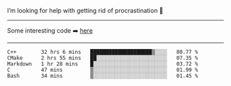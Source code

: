I’m looking for help with getting rid of procrastination 🤔

-----

Some interesting code :arrow_right: [here](https://github.com/zhen8838/playground)

-----

<!--START_SECTION:waka-->
```text
C++        32 hrs 6 mins   ████████████████████▒░░░░   80.77 % 
CMake      2 hrs 55 mins   ██░░░░░░░░░░░░░░░░░░░░░░░   07.35 % 
Markdown   1 hr 28 mins    █░░░░░░░░░░░░░░░░░░░░░░░░   03.72 % 
C          47 mins         ▒░░░░░░░░░░░░░░░░░░░░░░░░   01.99 % 
Bash       34 mins         ▒░░░░░░░░░░░░░░░░░░░░░░░░   01.45 % 
```
<!--END_SECTION:waka-->

<!--
**zhen8838/zhen8838** is a ✨ _special_ ✨ repository because its `README.md` (this file) appears on your GitHub profile.

Here are some ideas to get you started:

- 🔭 I’m currently working on ...
- 🌱 I’m currently learning ...
- 👯 I’m looking to collaborate on ...
 ...
- 💬 Ask me about ...
- 📫 How to reach me: ...
- 😄 Pronouns: ...
- ⚡ Fun fact: ...
-->

